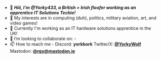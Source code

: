 - 👋 ***Hiii, I’m @Yorky433, a British + Irish floofer working as an apprentice IT Solutions Techie!***
- 👀 My interests are in computing (duh), politics, military aviation, art, and video games!
- 🌱 Currently I'm working as an IT hardware solutions apprentice in the UK!
- 💞️ I’m looking to collaborate on: -
- 📫 How to reach me - Discord: **yorkbork** Twitter/X: [**@YorkyWolf**](https://twitter.com/YorkyWolf) Mastodon: [**@rgy@mastodon.ie**](https://mastodon.ie/@rgy)
